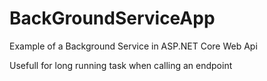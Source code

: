 # BackGroundServiceApp
Example of a Background Service in ASP.NET Core Web Api

Usefull for long running task when calling an endpoint
